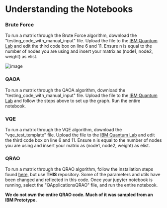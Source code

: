 # Understanding the Notebooks

### Brute Force

To run a matrix through the Brute Force algorithm, download the "testing_code_with_manual_input" file. Upload the file to the [IBM Quantum Lab](https://quantum-computing.ibm.com/) and edit the third code box on line 6 and 11. Ensure n is equal to the number of nodes you are using and insert your matrix as (node1, node2, weight) as elist.

![image](https://user-images.githubusercontent.com/60513606/202305084-e75a7377-2cf4-4b2f-a4e5-1e7fbc95353d.png)

### QAOA

To run a matrix through the QAOA algorithm, download the "testing_code_with_manual_input" file. Upload the file to the [IBM Quantum Lab](https://quantum-computing.ibm.com/) and follow the steps above to set up the graph. Run the entire notebook.

### VQE

To run a matrix through the VQE algorithm, download the "vqe_test_template" file. Upload the file to the [IBM Quantum Lab](https://quantum-computing.ibm.com/) and edit the third code box on line 6 and 11. Ensure n is equal to the number of nodes you are using and insert your matrix as (node1, node2, weight) as elist.

### QRAO

To run a matrix through the QRAO algorithm, follow the installation steps found [here](https://github.com/qiskit-community/prototype-qrao/blob/main/INSTALL.md), but use **THIS** repository. Some of the parameters and utils have been changed and reflected in this code. Once your jupyter notebook is running, select the "QApplicationsQRAO" file, and run the entire notebook.

**We do not own the entire QRAO code. Much of it was sampled from an IBM Prototype.**
